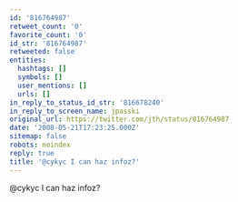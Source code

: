 ```yaml
---
id: '816764987'
retweet_count: '0'
favorite_count: '0'
id_str: '816764987'
retweeted: false
entities:
  hashtags: []
  symbols: []
  user_mentions: []
  urls: []
in_reply_to_status_id_str: '816678240'
in_reply_to_screen_name: jpasski
original_url: https://twitter.com/jth/status/816764987
date: '2008-05-21T17:23:25.000Z'
sitemap: false
robots: noindex
reply: true
title: '@cykyc I can haz infoz?'
---
```


@cykyc I can haz infoz?